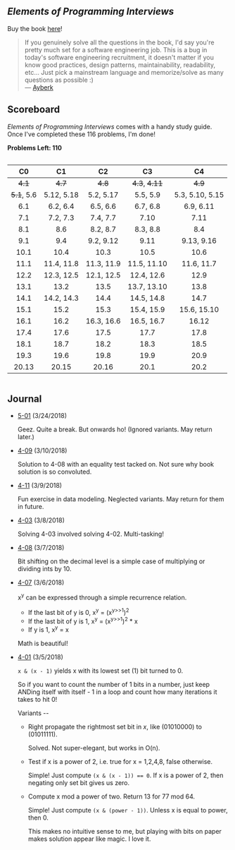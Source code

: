 ## *Elements of Programming Interviews*

Buy the book [here](https://smile.amazon.com/gp/product/1479274836/ref=od_aui_detailpages00?ie=UTF8&psc=1)!

> If you genuinely solve all the questions in the book, I'd say you're pretty much set for a software engineering job. This is a bug in today's software engineering recruitment, it doesn't matter if you know good practices, design patterns, maintainability, readability, etc... Just pick a mainstream language and memorize/solve as many questions as possible :) 
<br> &mdash; [Ayberk](https://www.goodreads.com/review/show/1139511605)

## Scoreboard

*Elements of Programming Interviews* comes with a handy study guide. Once I've completed these 116 problems, I'm done!

**Problems Left: 110**

<center>
<div style="overflow-x:auto">
<table style="width:100%">
  <thead>
    <tr>
      <th style="text-align: center">C0</th>
      <th style="text-align: center">C1</th>
      <th style="text-align: center">C2</th>
      <th style="text-align: center">C3</th>
      <th style="text-align: center">C4</th>
    </tr>
  </thead>
  <tbody>
    <tr>
      <td style="text-align: center"><s>4.1</s></td>
      <td style="text-align: center"><s>4.7</s></td>
      <td style="text-align: center"><s>4.8</s></td>
      <td style="text-align: center"><s>4.3</s>, <s>4.11</s></td>
      <td style="text-align: center"><s>4.9</s></td>
    </tr>
    <tr>
      <td style="text-align: center"><s>5.1</s>, 5.6</td>
      <td style="text-align: center">5.12, 5.18</td>
      <td style="text-align: center">5.2, 5.17</td>
      <td style="text-align: center">5.5, 5.9</td>
      <td style="text-align: center">5.3, 5.10, 5.15</td>
    </tr>
    <tr>
      <td style="text-align: center">6.1</td>
      <td style="text-align: center">6.2, 6.4</td>
      <td style="text-align: center">6.5, 6.6</td>
      <td style="text-align: center">6.7, 6.8</td>
      <td style="text-align: center">6.9, 6.11</td>
    </tr>
    <tr>
      <td style="text-align: center">7.1</td>
      <td style="text-align: center">7.2, 7.3</td>
      <td style="text-align: center">7.4, 7.7</td>
      <td style="text-align: center">7.10</td>
      <td style="text-align: center">7.11</td>
    </tr>
    <tr>
      <td style="text-align: center">8.1</td>
      <td style="text-align: center">8.6</td>
      <td style="text-align: center">8.2, 8.7</td>
      <td style="text-align: center">8.3, 8.8</td>
      <td style="text-align: center">8.4</td>
    </tr>
    <tr>
      <td style="text-align: center">9.1</td>
      <td style="text-align: center">9.4</td>
      <td style="text-align: center">9.2, 9.12</td>
      <td style="text-align: center">9.11</td>
      <td style="text-align: center">9.13, 9.16</td>
    </tr>
    <tr>
      <td style="text-align: center">10.1</td>
      <td style="text-align: center">10.4</td>
      <td style="text-align: center">10.3</td>
      <td style="text-align: center">10.5</td>
      <td style="text-align: center">10.6</td>
    </tr>
    <tr>
      <td style="text-align: center">11.1</td>
      <td style="text-align: center">11.4, 11.8</td>
      <td style="text-align: center">11.3, 11.9</td>
      <td style="text-align: center">11.5, 11.10</td>
      <td style="text-align: center">11.6, 11.7</td>
    </tr>
    <tr>
      <td style="text-align: center">12.2</td>
      <td style="text-align: center">12.3, 12.5</td>
      <td style="text-align: center">12.1, 12.5</td>
      <td style="text-align: center">12.4, 12.6</td>
      <td style="text-align: center">12.9</td>
    </tr>
    <tr>
      <td style="text-align: center">13.1</td>
      <td style="text-align: center">13.2</td>
      <td style="text-align: center">13.5</td>
      <td style="text-align: center">13.7, 13.10</td>
      <td style="text-align: center">13.8</td>
    </tr>
    <tr>
      <td style="text-align: center">14.1</td>
      <td style="text-align: center">14.2, 14.3</td>
      <td style="text-align: center">14.4</td>
      <td style="text-align: center">14.5, 14.8</td>
      <td style="text-align: center">14.7</td>
    </tr>
    <tr>
      <td style="text-align: center">15.1</td>
      <td style="text-align: center">15.2</td>
      <td style="text-align: center">15.3</td>
      <td style="text-align: center">15.4, 15.9</td>
      <td style="text-align: center">15.6, 15.10</td>
    </tr>
    <tr>
      <td style="text-align: center">16.1</td>
      <td style="text-align: center">16.2</td>
      <td style="text-align: center">16.3, 16.6</td>
      <td style="text-align: center">16.5, 16.7</td>
      <td style="text-align: center">16.12</td>
    </tr>
    <tr>
      <td style="text-align: center">17.4</td>
      <td style="text-align: center">17.6</td>
      <td style="text-align: center">17.5</td>
      <td style="text-align: center">17.7</td>
      <td style="text-align: center">17.8</td>
    </tr>
    <tr>
      <td style="text-align: center">18.1</td>
      <td style="text-align: center">18.7</td>
      <td style="text-align: center">18.2</td>
      <td style="text-align: center">18.3</td>
      <td style="text-align: center">18.5</td>
    </tr>
    <tr>
      <td style="text-align: center">19.3</td>
      <td style="text-align: center">19.6</td>
      <td style="text-align: center">19.8</td>
      <td style="text-align: center">19.9</td>
      <td style="text-align: center">20.9</td>
    </tr>
    <tr>
      <td style="text-align: center">20.13</td>
      <td style="text-align: center">20.15</td>
      <td style="text-align: center">20.16</td>
      <td style="text-align: center">20.1</td>
      <td style="text-align: center">20.2</td>
    </tr>
  </tbody>
</table>
</div>
</center>

## Journal

* [5-01](/Elements-of-Programming-Interviews/05-01.cpp) (3/24/2018)

	Geez. Quite a break. But onwards ho! (Ignored variants. May return later.)

* [4-09](/Elements-of-Programming-Interviews/04-09.cpp) (3/10/2018)

	Solution to 4-08 with an equality test tacked on. Not sure why book solution is so convoluted.

* [4-11](/Elements-of-Programming-Interviews/04-11.cpp) (3/9/2018)

  Fun exercise in data modeling. Neglected variants. May return for them in future.

* [4-03](/Elements-of-Programming-Interviews/04-03.cpp) (3/8/2018)

  Solving 4-03 involved solving 4-02. Multi-tasking!

* [4-08](/Elements-of-Programming-Interviews/04-03.cpp) (3/7/2018)

  Bit shifting on the decimal level is a simple case of multiplying or dividing ints by 10.

* [4-07](/Elements-of-Programming-Interviews/04-03.cpp) (3/6/2018)

	x<sup>y</sup> can be expressed through a simple recurrence relation.

	* If the last bit of y is 0, x<sup>y</sup> = (x<sup>y\>\>1</sup>)<sup>2</sup>
	* If the last bit of y is 1, x<sup>y</sup> = (x<sup>y\>\>1</sup>)<sup>2</sup> \* x
	* If y is 1, x<sup>y</sup> = x

	Math is beautiful!

* [4-01](/Elements-of-Programming-Interviews/04-03.cpp) (3/5/2018)

  `x & (x - 1)` yields x with its lowest set (1) bit turned to 0.

  So if you want to count the number of 1 bits in a number, just keep ANDing itself with itself - 1 in a loop and count how many iterations it takes to hit 0!

  Variants --

  * Right propagate the rightmost set bit in *x*, like (01010000) to (01011111).

    Solved. Not super-elegant, but works in O(n).

  * Test if x is a power of 2, i.e. true for x = 1,2,4,8, false otherwise.

    Simple! Just compute `(x & (x - 1)) == 0`. If x is a power of 2, then negating only set bit gives us zero.

  * Compute x mod a power of two. Return 13 for 77 mod 64.

    Simple! Just compute `(x & (power - 1))`. Unless x is equal to power, then 0.

    This makes no intuitive sense to me, but playing with bits on paper makes solution appear like magic. I love it.
